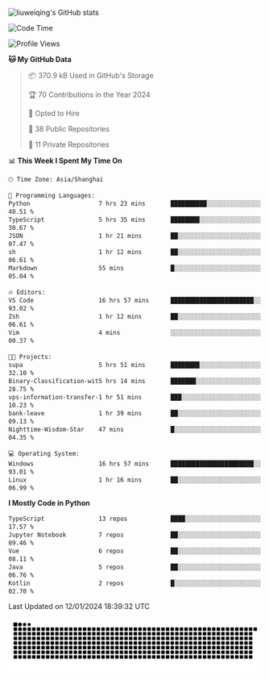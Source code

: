 ![liuweiqing's GitHub stats](https://github-readme-stats.vercel.app/api?username=14790897&show_icons=true&locale=cn&include_all_commits=true&count_private=true)

<!--START_SECTION:waka-->
![Code Time](http://img.shields.io/badge/Code%20Time-628%20hrs%2020%20mins-blue)

![Profile Views](http://img.shields.io/badge/Profile%20Views-17-blue)

**🐱 My GitHub Data** 

> 📦 370.9 kB Used in GitHub's Storage 
 > 
> 🏆 70 Contributions in the Year 2024
 > 
> 💼 Opted to Hire
 > 
> 📜 38 Public Repositories 
 > 
> 🔑 11 Private Repositories 
 > 
📊 **This Week I Spent My Time On** 

```text
🕑︎ Time Zone: Asia/Shanghai

💬 Programming Languages: 
Python                   7 hrs 23 mins       ██████████░░░░░░░░░░░░░░░   40.51 % 
TypeScript               5 hrs 35 mins       ████████░░░░░░░░░░░░░░░░░   30.67 % 
JSON                     1 hr 21 mins        ██░░░░░░░░░░░░░░░░░░░░░░░   07.47 % 
sh                       1 hr 12 mins        ██░░░░░░░░░░░░░░░░░░░░░░░   06.61 % 
Markdown                 55 mins             █░░░░░░░░░░░░░░░░░░░░░░░░   05.04 % 

🔥 Editors: 
VS Code                  16 hrs 57 mins      ███████████████████████░░   93.02 % 
Zsh                      1 hr 12 mins        ██░░░░░░░░░░░░░░░░░░░░░░░   06.61 % 
Vim                      4 mins              ░░░░░░░░░░░░░░░░░░░░░░░░░   00.37 % 

🐱‍💻 Projects: 
supa                     5 hrs 51 mins       ████████░░░░░░░░░░░░░░░░░   32.10 % 
Binary-Classification-wit5 hrs 14 mins       ███████░░░░░░░░░░░░░░░░░░   28.75 % 
vps-information-transfer-1 hr 51 mins        ███░░░░░░░░░░░░░░░░░░░░░░   10.23 % 
bank-leave               1 hr 39 mins        ██░░░░░░░░░░░░░░░░░░░░░░░   09.13 % 
Nighttime-Wisdom-Star    47 mins             █░░░░░░░░░░░░░░░░░░░░░░░░   04.35 % 

💻 Operating System: 
Windows                  16 hrs 57 mins      ███████████████████████░░   93.01 % 
Linux                    1 hr 16 mins        ██░░░░░░░░░░░░░░░░░░░░░░░   06.99 % 
```

**I Mostly Code in Python** 

```text
TypeScript               13 repos            ████░░░░░░░░░░░░░░░░░░░░░   17.57 % 
Jupyter Notebook         7 repos             ██░░░░░░░░░░░░░░░░░░░░░░░   09.46 % 
Vue                      6 repos             ██░░░░░░░░░░░░░░░░░░░░░░░   08.11 % 
Java                     5 repos             ██░░░░░░░░░░░░░░░░░░░░░░░   06.76 % 
Kotlin                   2 repos             █░░░░░░░░░░░░░░░░░░░░░░░░   02.70 % 
```




 Last Updated on 12/01/2024 18:39:32 UTC
<!--END_SECTION:waka-->

<picture>
  <source media="(prefers-color-scheme: dark)" srcset="https://raw.githubusercontent.com/14790897/14790897/output/github-contribution-grid-snake-dark.svg" />
  <source media="(prefers-color-scheme: light)" srcset="https://raw.githubusercontent.com/14790897/14790897/output/github-contribution-grid-snake.svg" />
  <img alt="github-snake" src="https://raw.githubusercontent.com/14790897/14790897/output/github-contribution-grid-snake.svg" />
</picture>
